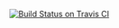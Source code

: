 [![Build Status on Travis CI](https://travis-ci.org/abstratt/sandbox.svg?branch=expression)](https://travis-ci.org/abstratt/sandbox)

